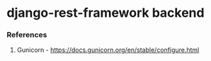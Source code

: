 # django-rest-framework backend

### References
1. Gunicorn - https://docs.gunicorn.org/en/stable/configure.html